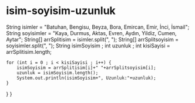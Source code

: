 # isim-soyisim-uzunluk
String isimler = "Batuhan, Bengisu, Beyza, Bora, Emircan, Emir, İnci, İsmail";
    String soyisimler = "Kaya, Durmus, Aktas, Evren, Aydın, Yildiz, Cumen, Aytar";
    String[] arrSplitisim = isimler.split(", ");
    String[] arrSplitsoyisim = soyisimler.split(", ");
    String isimSoyisim ;
    int uzunluk ;
    int kisiSayisi = arrSplitisim.length;

    for (int i = 0 ; i < kisiSayisi ; i++) {
        isimSoyisim = arrSplitisim[i]+" "+arrSplitsoyisim[i];
        uzunluk = isimSoyisim.length();
        System.out.println(isimSoyisim+", Uzunluk:"+uzunluk);
    }
}
}
